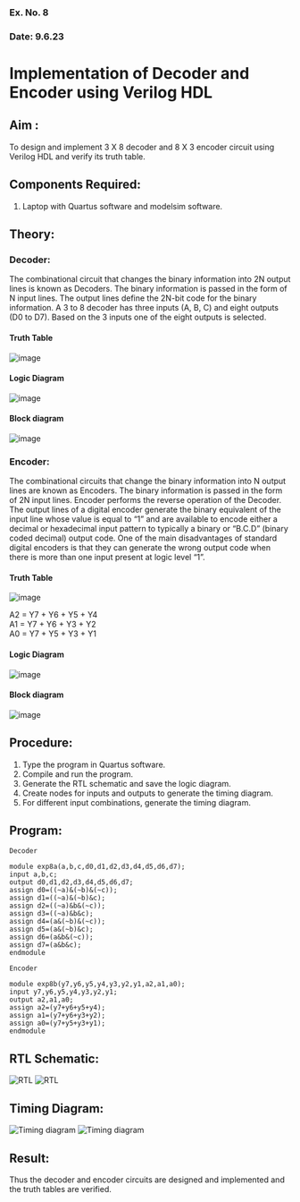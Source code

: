### Ex. No. 8
### Date: 9.6.23
# Implementation of Decoder and Encoder using Verilog HDL
## Aim :
To design and implement 3 X 8 decoder and 8 X 3 encoder circuit using Verilog HDL and verify its truth table.
## Components Required:
1.	Laptop with Quartus software and modelsim software.
## Theory:
### Decoder:
The combinational circuit that changes the binary information into 2N output lines is known as Decoders. The binary information is passed in the form of N input lines. The output lines define the 2N-bit code for the binary information.  A 3 to 8 decoder has three inputs (A, B, C) and eight outputs (D0 to D7). Based on the 3 inputs one of the eight outputs is selected.

#### Truth Table
 ![image](https://github.com/rvinifa/encoder-decoder/assets/133735746/2257bde8-88cc-4265-a125-acf6e1fc6db2)

#### Logic Diagram
 ![image](https://github.com/rvinifa/encoder-decoder/assets/133735746/07fde8c3-e974-4f35-b64e-9dac9ae58d83)

#### Block diagram
 ![image](https://github.com/rvinifa/encoder-decoder/assets/133735746/f5e8e12f-cd85-4445-b89d-15584766c1ea)

### Encoder:
The combinational circuits that change the binary information into N output lines are known as Encoders. The binary information is passed in the form of 2N input lines. Encoder performs the reverse operation of the Decoder. The output lines of a digital encoder generate the binary equivalent of the input line whose value is equal to “1” and are available to encode either a decimal or hexadecimal input pattern to typically a binary or “B.C.D” (binary coded decimal) output code. One of the main disadvantages of standard digital encoders is that they can generate the wrong output code when there is more than one input present at logic level “1”.
#### Truth Table
 ![image](https://github.com/rvinifa/encoder-decoder/assets/133735746/c28cf092-f133-4204-8053-8f3284176aec)

A2 = Y7 + Y6 + Y5 + Y4 <br>
A1 = Y7 + Y6 + Y3 + Y2 <br>
A0 = Y7 + Y5 + Y3 + Y1 <br>
#### Logic Diagram
 ![image](https://github.com/rvinifa/encoder-decoder/assets/133735746/1d98c529-816c-48c0-819f-9a3d27265a6b)



#### Block diagram
 ![image](https://github.com/rvinifa/encoder-decoder/assets/133735746/29c3ce25-5337-4f2c-ae30-6ebfbd9ed67a)


## Procedure:
1.	Type the program in Quartus software.
2.	Compile and run the program.
3.	Generate the RTL schematic and save the logic diagram.
4.	Create nodes for inputs and outputs to generate the timing diagram.
5.	For different input combinations, generate the timing diagram.


## Program:
~~~
Decoder

module exp8a(a,b,c,d0,d1,d2,d3,d4,d5,d6,d7);
input a,b,c;
output d0,d1,d2,d3,d4,d5,d6,d7;
assign d0=((~a)&(~b)&(~c));
assign d1=((~a)&(~b)&c);
assign d2=((~a)&b&(~c));
assign d3=((~a)&b&c);
assign d4=(a&(~b)&(~c));
assign d5=(a&(~b)&c);
assign d6=(a&b&(~c));
assign d7=(a&b&c);
endmodule

Encoder

module exp8b(y7,y6,y5,y4,y3,y2,y1,a2,a1,a0);
input y7,y6,y5,y4,y3,y2,y1;
output a2,a1,a0;
assign a2=(y7+y6+y5+y4);
assign a1=(y7+y6+y3+y2);
assign a0=(y7+y5+y3+y1);
endmodule
~~~


## RTL Schematic:
![RTL](https://github.com/Anuranjana23/encoder-decoder/assets/134050204/e51d8be3-4110-4df5-937d-30474017580a)
![RTL](https://github.com/Anuranjana23/encoder-decoder/assets/134050204/bd1926c9-e2e9-457d-91de-75a7f3c87f06)




## Timing Diagram:
![Timing diagram](https://github.com/Anuranjana23/encoder-decoder/assets/134050204/ea8ff02c-d007-4879-a9d9-c0fe4cc01d90)
![Timing diagram](https://github.com/Anuranjana23/encoder-decoder/assets/134050204/28f4227b-e189-4aba-bae0-003461ba8df5)



## Result:
Thus the decoder and encoder circuits are designed and implemented and the truth tables are verified.

